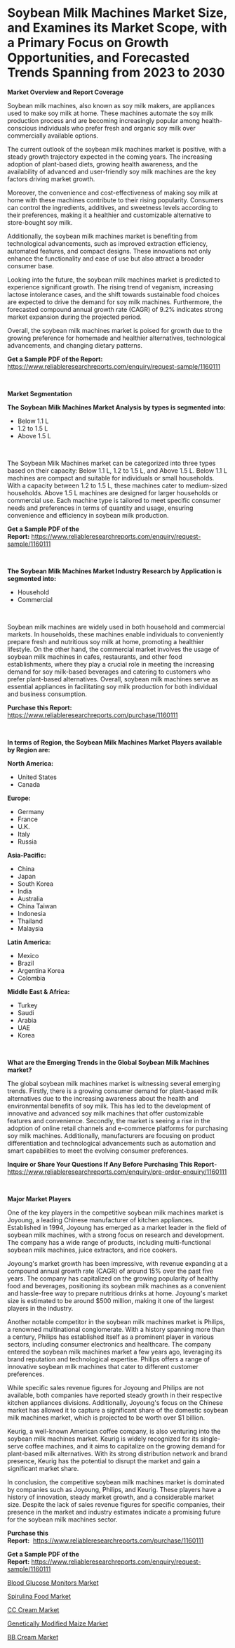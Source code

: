 <p><h1>Soybean Milk Machines Market Size, and Examines its Market Scope, with a Primary Focus on Growth Opportunities, and Forecasted Trends Spanning from 2023 to 2030</h1></p><p><strong>Market Overview and Report Coverage</strong></p>
<p><p>Soybean milk machines, also known as soy milk makers, are appliances used to make soy milk at home. These machines automate the soy milk production process and are becoming increasingly popular among health-conscious individuals who prefer fresh and organic soy milk over commercially available options.</p><p>The current outlook of the soybean milk machines market is positive, with a steady growth trajectory expected in the coming years. The increasing adoption of plant-based diets, growing health awareness, and the availability of advanced and user-friendly soy milk machines are the key factors driving market growth.</p><p>Moreover, the convenience and cost-effectiveness of making soy milk at home with these machines contribute to their rising popularity. Consumers can control the ingredients, additives, and sweetness levels according to their preferences, making it a healthier and customizable alternative to store-bought soy milk.</p><p>Additionally, the soybean milk machines market is benefiting from technological advancements, such as improved extraction efficiency, automated features, and compact designs. These innovations not only enhance the functionality and ease of use but also attract a broader consumer base.</p><p>Looking into the future, the soybean milk machines market is predicted to experience significant growth. The rising trend of veganism, increasing lactose intolerance cases, and the shift towards sustainable food choices are expected to drive the demand for soy milk machines. Furthermore, the forecasted compound annual growth rate (CAGR) of 9.2% indicates strong market expansion during the projected period.</p><p>Overall, the soybean milk machines market is poised for growth due to the growing preference for homemade and healthier alternatives, technological advancements, and changing dietary patterns.</p></p>
<p><strong>Get a Sample PDF of the Report:</strong> <a href="https://www.reliableresearchreports.com/enquiry/request-sample/1160111">https://www.reliableresearchreports.com/enquiry/request-sample/1160111</a></p>
<p>&nbsp;</p>
<p><strong>Market Segmentation</strong></p>
<p><strong>The Soybean Milk Machines Market Analysis by types is segmented into:</strong></p>
<p><ul><li>Below 1.1 L</li><li>1.2 to 1.5 L</li><li>Above 1.5 L</li></ul></p>
<p>&nbsp;</p>
<p><p>The Soybean Milk Machines market can be categorized into three types based on their capacity: Below 1.1 L, 1.2 to 1.5 L, and Above 1.5 L. Below 1.1 L machines are compact and suitable for individuals or small households. With a capacity between 1.2 to 1.5 L, these machines cater to medium-sized households. Above 1.5 L machines are designed for larger households or commercial use. Each machine type is tailored to meet specific consumer needs and preferences in terms of quantity and usage, ensuring convenience and efficiency in soybean milk production.</p></p>
<p><strong>Get a Sample PDF of the Report:</strong>&nbsp;<a href="https://www.reliableresearchreports.com/enquiry/request-sample/1160111">https://www.reliableresearchreports.com/enquiry/request-sample/1160111</a></p>
<p>&nbsp;</p>
<p><strong>The Soybean Milk Machines Market Industry Research by Application is segmented into:</strong></p>
<p><ul><li>Household</li><li>Commercial</li></ul></p>
<p>&nbsp;</p>
<p><p>Soybean milk machines are widely used in both household and commercial markets. In households, these machines enable individuals to conveniently prepare fresh and nutritious soy milk at home, promoting a healthier lifestyle. On the other hand, the commercial market involves the usage of soybean milk machines in cafes, restaurants, and other food establishments, where they play a crucial role in meeting the increasing demand for soy milk-based beverages and catering to customers who prefer plant-based alternatives. Overall, soybean milk machines serve as essential appliances in facilitating soy milk production for both individual and business consumption.</p></p>
<p><strong>Purchase this Report:</strong>&nbsp; <a href="https://www.reliableresearchreports.com/purchase/1160111">https://www.reliableresearchreports.com/purchase/1160111</a></p>
<p>&nbsp;</p>
<p><strong>In terms of Region, the Soybean Milk Machines Market Players available by Region are:</strong></p>
<p>
    <p> <strong> North America: </strong>
        <ul>
            <li>United States</li>
            <li>Canada</li>
        </ul>
        </p> 
    <p> <strong> Europe: </strong>
        <ul>
            <li>Germany</li>
            <li>France</li>
            <li>U.K.</li>
            <li>Italy</li>
            <li>Russia</li>
        </ul>
        </p> 
    <p> <strong> Asia-Pacific: </strong>
        <ul>
            <li>China</li>
            <li>Japan</li>
            <li>South Korea</li>
            <li>India</li>
            <li>Australia</li>
            <li>China Taiwan</li>
            <li>Indonesia</li>
            <li>Thailand</li>
            <li>Malaysia</li>
        </ul>
        </p> 
    <p> <strong> Latin America: </strong>
        <ul>
            <li>Mexico</li>
            <li>Brazil</li>
            <li>Argentina Korea</li>
            <li>Colombia</li>
        </ul>
        </p> 
    <p> <strong> Middle East & Africa: </strong>
        <ul>
            <li>Turkey</li>
            <li>Saudi</li>
            <li>Arabia</li>
            <li>UAE</li>
            <li>Korea</li>
        </ul>
    </p>
    </p>
<p>&nbsp;</p>
<p><strong>What are the Emerging Trends in the Global Soybean Milk Machines market?</strong></p>
<p><p>The global soybean milk machines market is witnessing several emerging trends. Firstly, there is a growing consumer demand for plant-based milk alternatives due to the increasing awareness about the health and environmental benefits of soy milk. This has led to the development of innovative and advanced soy milk machines that offer customizable features and convenience. Secondly, the market is seeing a rise in the adoption of online retail channels and e-commerce platforms for purchasing soy milk machines. Additionally, manufacturers are focusing on product differentiation and technological advancements such as automation and smart capabilities to meet the evolving consumer preferences.</p></p>
<p><strong>Inquire or Share Your Questions If Any Before Purchasing This Report</strong>- <a href="https://www.reliableresearchreports.com/enquiry/pre-order-enquiry/1160111">https://www.reliableresearchreports.com/enquiry/pre-order-enquiry/1160111</a></p>
<p>&nbsp;</p>
<p><strong>Major Market Players</strong></p>
<p><p>One of the key players in the competitive soybean milk machines market is Joyoung, a leading Chinese manufacturer of kitchen appliances. Established in 1994, Joyoung has emerged as a market leader in the field of soybean milk machines, with a strong focus on research and development. The company has a wide range of products, including multi-functional soybean milk machines, juice extractors, and rice cookers. </p><p>Joyoung's market growth has been impressive, with revenue expanding at a compound annual growth rate (CAGR) of around 15% over the past five years. The company has capitalized on the growing popularity of healthy food and beverages, positioning its soybean milk machines as a convenient and hassle-free way to prepare nutritious drinks at home. Joyoung's market size is estimated to be around $500 million, making it one of the largest players in the industry.</p><p>Another notable competitor in the soybean milk machines market is Philips, a renowned multinational conglomerate. With a history spanning more than a century, Philips has established itself as a prominent player in various sectors, including consumer electronics and healthcare. The company entered the soybean milk machines market a few years ago, leveraging its brand reputation and technological expertise. Philips offers a range of innovative soybean milk machines that cater to different customer preferences.</p><p>While specific sales revenue figures for Joyoung and Philips are not available, both companies have reported steady growth in their respective kitchen appliances divisions. Additionally, Joyoung's focus on the Chinese market has allowed it to capture a significant share of the domestic soybean milk machines market, which is projected to be worth over $1 billion.</p><p>Keurig, a well-known American coffee company, is also venturing into the soybean milk machines market. Keurig is widely recognized for its single-serve coffee machines, and it aims to capitalize on the growing demand for plant-based milk alternatives. With its strong distribution network and brand presence, Keurig has the potential to disrupt the market and gain a significant market share.</p><p>In conclusion, the competitive soybean milk machines market is dominated by companies such as Joyoung, Philips, and Keurig. These players have a history of innovation, steady market growth, and a considerable market size. Despite the lack of sales revenue figures for specific companies, their presence in the market and industry estimates indicate a promising future for the soybean milk machines sector.</p></p>
<p><strong>Purchase this Report:</strong>&nbsp;&nbsp;<a href="https://www.reliableresearchreports.com/purchase/1160111">https://www.reliableresearchreports.com/purchase/1160111</a></p>
<p></p>
<p><strong>Get a Sample PDF of the Report:</strong>&nbsp;<a href="https://www.reliableresearchreports.com/enquiry/request-sample/1160111">https://www.reliableresearchreports.com/enquiry/request-sample/1160111</a></p>
<p><p><a href="https://github.com/sofayahoo2023/Market-Research-Report-List-1/blob/main/blood-glucose-monitors-market.md">Blood Glucose Monitors Market</a></p><p><a href="https://www.linkedin.com/pulse/spirulina-food-market-research-report-unlocks-analysis-financial-fbsle/">Spirulina Food Market</a></p><p><a href="https://medium.com/@jinkhatum1452/cc-cream-market-size-growth-forecast-2023-2030-43a444e42ac3">CC Cream Market</a></p><p><a href="https://www.linkedin.com/pulse/genetically-modified-maize-market-size-share-amp-trends-analysis-zrawe/">Genetically Modified Maize Market</a></p><p><a href="https://medium.com/@sureshrainarp23/bb-cream-market-size-growth-forecast-2023-2030-2860e1282473">BB Cream Market</a></p></p>